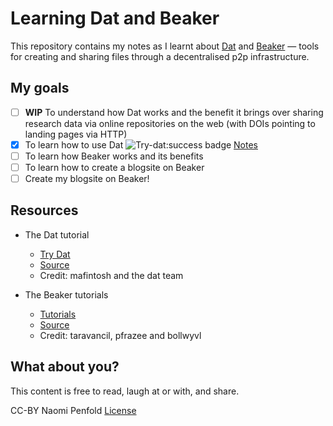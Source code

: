 # Learning Dat and Beaker

This repository contains my notes as I learnt about [Dat](https://datproject.org) and [Beaker](https://beakerbrowser.com) — tools for creating and sharing files through a decentralised p2p infrastructure.

## My goals
- [ ] **WIP** To understand how Dat works and the benefit it brings over sharing research data via online repositories on the web (with DOIs pointing to landing pages via HTTP)
- [x] To learn how to use Dat ![Try-dat:success badge](https://img.shields.io/badge/Try--dat-success-green.svg) [Notes](/Try-dat.md)
- [ ] To learn how Beaker works and its benefits
- [ ] To learn how to create a blogsite on Beaker
- [ ] Create my blogsite on Beaker!

## Resources
* The Dat tutorial
  * [Try Dat](https://try-dat.com)
  * [Source](https://github.com/mafintosh/try-dat)
  * Credit: mafintosh and the dat team

* The Beaker tutorials
  * [Tutorials](https://beakerbrowser.com/docs/tutorials/)
  * [Source](https://github.com/beakerbrowser/beakerbrowser.com/blob/a5adcce4715d00742ed13e2235f6cddcd1316892/_docs/tutorials/index.md)
  * Credit: taravancil, pfrazee and bollwyvl

## What about you?
This content is free to read, laugh at or with, and share.

CC-BY Naomi Penfold [License](https://github.com/npscience/Learning-Dat-and-Beaker/blob/npscience-initial/LICENSE.md)
